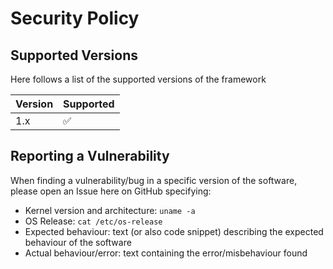 # Security Policy

## Supported Versions

Here follows a list of the supported versions of the framework

| Version | Supported          |
| ------- | ------------------ |
| 1.x   | :white_check_mark: |

## Reporting a Vulnerability

When finding a vulnerability/bug in a specific version of the software, please open an Issue here on GitHub specifying:

* Kernel version and architecture: `uname -a`
* OS Release: `cat /etc/os-release`
* Expected behaviour: text (or also code snippet) describing the expected behaviour of the software
* Actual behaviour/error: text containing the error/misbehaviour found